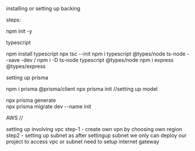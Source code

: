 installing or setting up backing

steps:

npm init -y

typescript

npm install typescript
npx tsc --init
npm i typescript @types/node ts-node --save -dev / npm i -D ts-node typescript @types/node
npm i express @types/express

setting up prisma

npm i prisma @prisma/client
npx prisma init
//setting up model

npx prisma generate  
npx prisma migrate dev --name init

AWS //

setting up involving vpc
step-1 - create own vpn by choosing own region
step2 - setting up subnet as after settingup subnet we only can deploy our project
to access vpc or subnet need to setup internet gateway
